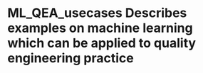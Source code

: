 # ML_QEA_usecases Describes examples on machine learning which can be applied to quality engineering practice
